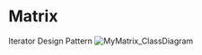 # Matrix
Iterator Design Pattern
![MyMatrix_ClassDiagram](https://user-images.githubusercontent.com/44247875/107162423-3e418880-69a3-11eb-9d41-f067b681382d.jpg)
